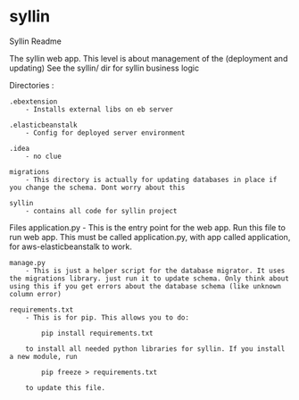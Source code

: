 # syllin
Syllin Readme

The syllin web app. This level is about management of the (deployment and updating)
See the syllin/ dir for syllin business logic

Directories :

	.ebextension 
		- Installs external libs on eb server
	
	.elasticbeanstalk
		- Config for deployed server environment
	
	.idea 
		- no clue

	migrations
		- This directory is actually for updating databases in place if you change the schema. Dont worry about this

	syllin 
		- contains all code for syllin project

Files
	application.py
		- This is the entry point for the web app. Run this file to run web app. This must be called application.py, with app called application, for aws-elasticbeanstalk to work.

	manage.py 
		- This is just a helper script for the database migrator. It uses the migrations library. just run it to update schema. Only think about using this if you get errors about the database schema (like unknown column error)

	requirements.txt 
		- This is for pip. This allows you to do:

			pip install requirements.txt

		to install all needed python libraries for syllin. If you install a new module, run 

			pip freeze > requirements.txt

		to update this file.
